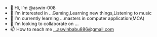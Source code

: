 - 👋 Hi, I’m @aswin-008
- 👀 I’m interested in ...Gaming,Learning new things,Listening to music
- 🌱 I’m currently learning ...masters in computer application(MCA)
- 💞️ I’m looking to collaborate on ...
- 📫 How to reach me ...aswinbabu886@gmail.com

<!---
aswin-008/aswin-008 is a ✨ special ✨ repository because its `README.md` (this file) appears on your GitHub profile.
You can click the Preview link to take a look at your changes.
--->
